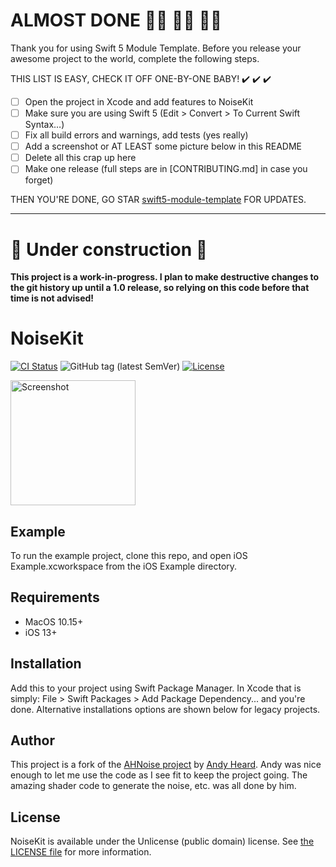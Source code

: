 # ALMOST DONE :walking_woman: :running_woman: :biking_woman:

Thank you for using Swift 5 Module Template. Before you release your awesome project to the world, complete the following steps.

THIS LIST IS EASY, CHECK IT OFF ONE-BY-ONE BABY! ✔️ ✔️ ✔️

 - [ ] Open the project in Xcode and add features to NoiseKit
 - [ ] Make sure you are using Swift 5 (Edit > Convert > To Current Swift Syntax…)
 - [ ] Fix all build errors and warnings, add tests (yes really)
 - [ ] Add a screenshot or AT LEAST some picture below in this README
 - [ ] Delete all this crap up here
 - [ ] Make one release (full steps are in [CONTRIBUTING.md] in case you forget)

THEN YOU'RE DONE, GO STAR [swift5-module-template](https://github.com/fulldecent/swift5-module-template) FOR UPDATES.

----

# 🚧 Under construction 🚧
**This project is a work-in-progress. I plan to make destructive changes to the git history up until a 1.0 release, so relying on this code before that time is not advised!**

# NoiseKit

[![CI Status](http://img.shields.io/travis/rudedogg/NoiseKit.svg?style=flat)](https://travis-ci.org/rudedogg/NoiseKit)
![GitHub tag (latest SemVer)](https://img.shields.io/github/v/tag/rudedogg/NoiseKit)
[![License](https://img.shields.io/github/license/rudedogg/NoiseKit)](LICENSE)

<a href="https://placehold.it/400?text=Screen+shot"><img width=200 height=200 src="https://placehold.it/400?text=Screen+shot" alt="Screenshot" /></a>


## Example

To run the example project, clone this repo, and open iOS Example.xcworkspace from the iOS Example directory.


## Requirements

- MacOS 10.15+
- iOS 13+

## Installation

Add this to your project using Swift Package Manager. In Xcode that is simply: File > Swift Packages > Add Package Dependency... and you're done. Alternative installations options are shown below for legacy projects.

## Author

This project is a fork of the [AHNoise project](https://github.com/AndyHeardApps/AHNoise) by [Andy Heard](https://github.com/AndyHeardApps). Andy was nice enough to let me use the code as I see fit to keep the project going. The amazing shader code to generate the noise, etc. was all done by him.


## License

NoiseKit is available under the Unlicense (public domain) license. See [the LICENSE file](LICENSE) for more information.
